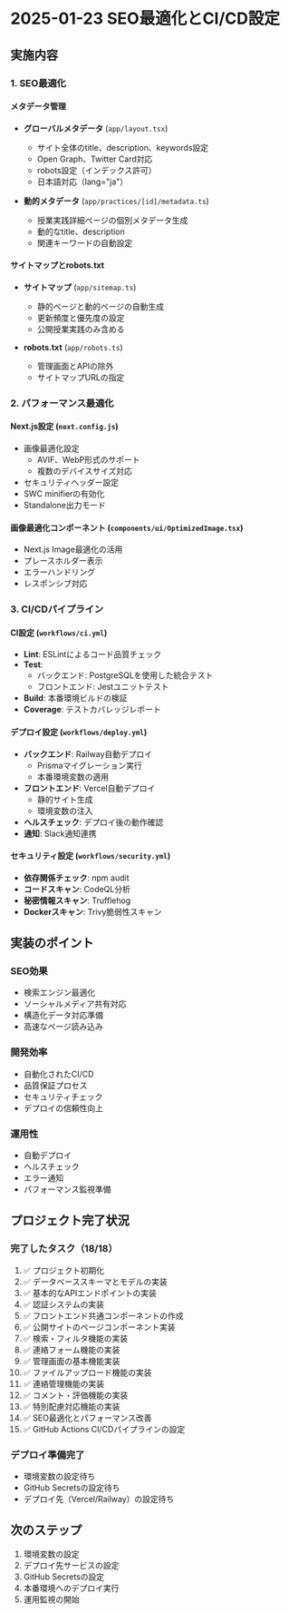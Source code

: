# 2025-01-23 SEO最適化とCI/CD設定

## 実施内容

### 1. SEO最適化

#### メタデータ管理
- **グローバルメタデータ** (`app/layout.tsx`)
  - サイト全体のtitle、description、keywords設定
  - Open Graph、Twitter Card対応
  - robots設定（インデックス許可）
  - 日本語対応（lang="ja"）

- **動的メタデータ** (`app/practices/[id]/metadata.ts`)
  - 授業実践詳細ページの個別メタデータ生成
  - 動的なtitle、description
  - 関連キーワードの自動設定

#### サイトマップとrobots.txt
- **サイトマップ** (`app/sitemap.ts`)
  - 静的ページと動的ページの自動生成
  - 更新頻度と優先度の設定
  - 公開授業実践のみ含める

- **robots.txt** (`app/robots.ts`)
  - 管理画面とAPIの除外
  - サイトマップURLの指定

### 2. パフォーマンス最適化

#### Next.js設定 (`next.config.js`)
- 画像最適化設定
  - AVIF、WebP形式のサポート
  - 複数のデバイスサイズ対応
- セキュリティヘッダー設定
- SWC minifierの有効化
- Standalone出力モード

#### 画像最適化コンポーネント (`components/ui/OptimizedImage.tsx`)
- Next.js Image最適化の活用
- プレースホルダー表示
- エラーハンドリング
- レスポンシブ対応

### 3. CI/CDパイプライン

#### CI設定 (`workflows/ci.yml`)
- **Lint**: ESLintによるコード品質チェック
- **Test**: 
  - バックエンド: PostgreSQLを使用した統合テスト
  - フロントエンド: Jestユニットテスト
- **Build**: 本番環境ビルドの検証
- **Coverage**: テストカバレッジレポート

#### デプロイ設定 (`workflows/deploy.yml`)
- **バックエンド**: Railway自動デプロイ
  - Prismaマイグレーション実行
  - 本番環境変数の適用
- **フロントエンド**: Vercel自動デプロイ
  - 静的サイト生成
  - 環境変数の注入
- **ヘルスチェック**: デプロイ後の動作確認
- **通知**: Slack通知連携

#### セキュリティ設定 (`workflows/security.yml`)
- **依存関係チェック**: npm audit
- **コードスキャン**: CodeQL分析
- **秘密情報スキャン**: Trufflehog
- **Dockerスキャン**: Trivy脆弱性スキャン

## 実装のポイント

### SEO効果
- 検索エンジン最適化
- ソーシャルメディア共有対応
- 構造化データ対応準備
- 高速なページ読み込み

### 開発効率
- 自動化されたCI/CD
- 品質保証プロセス
- セキュリティチェック
- デプロイの信頼性向上

### 運用性
- 自動デプロイ
- ヘルスチェック
- エラー通知
- パフォーマンス監視準備

## プロジェクト完了状況

### 完了したタスク（18/18）
1. ✅ プロジェクト初期化
2. ✅ データベーススキーマとモデルの実装
3. ✅ 基本的なAPIエンドポイントの実装
4. ✅ 認証システムの実装
5. ✅ フロントエンド共通コンポーネントの作成
6. ✅ 公開サイトのページコンポーネント実装
7. ✅ 検索・フィルタ機能の実装
8. ✅ 連絡フォーム機能の実装
9. ✅ 管理画面の基本機能実装
10. ✅ ファイルアップロード機能の実装
11. ✅ 連絡管理機能の実装
12. ✅ コメント・評価機能の実装
13. ✅ 特別配慮対応機能の実装
14. ✅ SEO最適化とパフォーマンス改善
15. ✅ GitHub Actions CI/CDパイプラインの設定

### デプロイ準備完了
- 環境変数の設定待ち
- GitHub Secretsの設定待ち
- デプロイ先（Vercel/Railway）の設定待ち

## 次のステップ
1. 環境変数の設定
2. デプロイ先サービスの設定
3. GitHub Secretsの設定
4. 本番環境へのデプロイ実行
5. 運用監視の開始